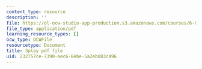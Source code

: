 ```yaml
---
content_type: resource
description: ''
file: https://ol-ocw-studio-app-production.s3.amazonaws.com/courses/6-042j-mathematics-for-computer-science-spring-2015/232757ce7390aec68ebe5a2eb083c496_g2mOvmC1TKc.pdf
file_type: application/pdf
learning_resource_types: []
ocw_type: OCWFile
resourcetype: Document
title: 3play pdf file
uid: 232757ce-7390-aec6-8ebe-5a2eb083c496
---
```


